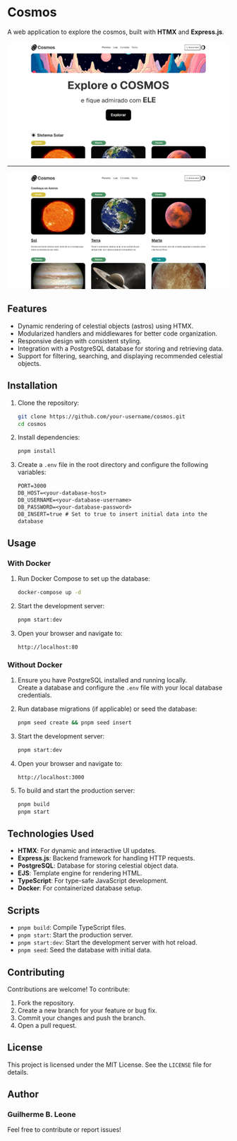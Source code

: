 # Cosmos

A web application to explore the cosmos, built with **HTMX** and **Express.js**.

![Home Page](./docs/CosmosHomePage.png)

---

![Todos os astros](./docs/AllAstros.png)

## Features

- Dynamic rendering of celestial objects (astros) using HTMX.
- Modularized handlers and middlewares for better code organization.
- Responsive design with consistent styling.
- Integration with a PostgreSQL database for storing and retrieving data.
- Support for filtering, searching, and displaying recommended celestial
  objects.

## Installation

1. Clone the repository:

   ```bash
   git clone https://github.com/your-username/cosmos.git
   cd cosmos
   ```

2. Install dependencies:

   ```bash
   pnpm install
   ```

3. Create a `.env` file in the root directory and configure the following
   variables:

   ```env
   PORT=3000
   DB_HOST=<your-database-host>
   DB_USERNAME=<your-database-username>
   DB_PASSWORD=<your-database-password>
   DB_INSERT=true # Set to true to insert initial data into the database
   ```

## Usage

### With Docker

1. Run Docker Compose to set up the database:

   ```bash
   docker-compose up -d
   ```

2. Start the development server:

   ```bash
   pnpm start:dev
   ```

3. Open your browser and navigate to:

   ```
   http://localhost:80
   ```

### Without Docker

1. Ensure you have PostgreSQL installed and running locally.  
   Create a database and configure the `.env` file with your local database
   credentials.

2. Run database migrations (if applicable) or seed the database:

   ```bash
   pnpm seed create && pnpm seed insert
   ```

3. Start the development server:

   ```bash
   pnpm start:dev
   ```

4. Open your browser and navigate to:

   ```
   http://localhost:3000
   ```

5. To build and start the production server:

   ```bash
   pnpm build
   pnpm start
   ```

## Technologies Used

- **HTMX**: For dynamic and interactive UI updates.
- **Express.js**: Backend framework for handling HTTP requests.
- **PostgreSQL**: Database for storing celestial object data.
- **EJS**: Template engine for rendering HTML.
- **TypeScript**: For type-safe JavaScript development.
- **Docker**: For containerized database setup.

## Scripts

- `pnpm build`: Compile TypeScript files.
- `pnpm start`: Start the production server.
- `pnpm start:dev`: Start the development server with hot reload.
- `pnpm seed`: Seed the database with initial data.

## Contributing

Contributions are welcome! To contribute:

1. Fork the repository.
2. Create a new branch for your feature or bug fix.
3. Commit your changes and push the branch.
4. Open a pull request.

## License

This project is licensed under the MIT License. See the `LICENSE` file for
details.

## Author

### Guilherme B. Leone

Feel free to contribute or report issues!
